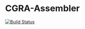 # CGRA-Assembler

[![Build Status](https://travis-ci.org/werneazc/cgra_assembler.svg?branch=master)](https://travis-ci.org/werneazc/cgra_assembler)
